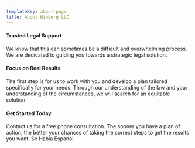 ```yaml
---
templateKey: about-page
title: About Winberg LLC
---
```

#### Trusted Legal Support

We know that this can sometimes be a difficult and overwhelming process. We are dedicated to guiding you towards a strategic legal solution.

#### Focus on Real Results

The first step is for us to work with you and develop a plan tailored specifically for your needs. Through our understanding of the law and your understanding of the circumstances, we will search for an equitable solution.

#### Get Started Today

Contact us for a free phone consultation. The sooner you have a plan of action, the better your chances of taking the correct steps to get the results you want. Se Habla Espanol.
